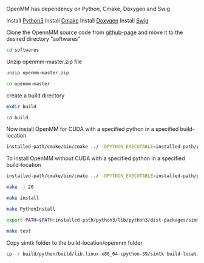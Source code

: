 OpenMM has dependency on Python, Cmake, Doxygen and Swig 

Install [Python3](https://github.com/argha-chakraborty/Installation_related/tree/main/Python3)
Install [Cmake](https://github.com/argha-chakraborty/Installation_related/tree/main/cmake)
Install [Doxygen](https://github.com/argha-chakraborty/Installation_related/tree/main/doxygen)
Install [Swig](https://github.com/argha-chakraborty/Installation_related/tree/main/swig)


Clone the OpennMM source code from [github-page](https://github.com/openmm/openmm) and move it to the desired directory "softwares"

```bash
cd softwares
```
Unzip openmm-master.zip file 

```bash
unzip openmm-master.zip
```
```bash
cd openmm-master
```
create a build directory
```bash
mkdir build
```
```bash
cd build
```
Now install OpenMM for CUDA with a specified python in a specified build-location

```bash
installed-path/cmake/bin/cmake ../ -DPYTHON_EXECUTABLE=installed-path/python3/bin/python3 -DCMAKE_INSTALL_PREFIX=build-location/openmm -DSWIG_EXECUTABLE=installed-path/swig/bin/swig -DCUDA_TOOLKIT_ROOT_DIR=/usr/local/cuda -DOPENMM_BUILD_SHARED_LIB=ON -DOPENMM_BUILD_STATIC_LIB=ON -DOPENMM_BUILD_C_AND_FORTRAN_WRAPPERS=ON -DBUILD_TESTING=ON -DOPENMM_BUILD_CUDA_LIB=ON -DOPENMM_BUILD_OPENCL_LIB=OFF -DOPENMM_BUILD_CPU_LIB=ON -DOPENMM_BUILD_AMOEBA_PLUGIN=ON -DOPENMM_BUILD_RPMD_PLUGIN=ON -DOPENMM_BUILD_DRUDE_PLUGIN=ON -DOPENMM_BUILD_PME_PLUGIN=ON
```

To install OpenMM without CUDA with a specified python in a specified build-location
```bash
installed-path/cmake/bin/cmake ../ -DPYTHON_EXECUTABLE=installed-path/python3/bin/python3 -DCMAKE_INSTALL_PREFIX=build-location/openmm -DSWIG_EXECUTABLE=installed-path/swig/bin/swig -DOPENMM_BUILD_SHARED_LIB=ON -DOPENMM_BUILD_STATIC_LIB=ON -DOPENMM_BUILD_C_AND_FORTRAN_WRAPPERS=ON -DBUILD_TESTING=ON -DOPENMM_BUILD_CUDA_LIB=OFF -DOPENMM_BUILD_OPENCL_LIB=OFF -DOPENMM_BUILD_CPU_LIB=ON -DOPENMM_BUILD_AMOEBA_PLUGIN=ON -DOPENMM_BUILD_RPMD_PLUGIN=ON -DOPENMM_BUILD_DRUDE_PLUGIN=ON -DOPENMM_BUILD_PME_PLUGIN=ON
```
```bash 
make -j 20
```
```bash
make install
```
```bash
make PythonInstall
```
```bash
export PATH=$PATH:installed-path/python3/lib/python3/dist-packages/simtk
```
```bash
make test
```
Copy simtk folder to the build-location/openmm folder

```bash
cp -r build/python/build/lib.linux-x86_64-cpython-39/simtk build-location/openmm
```
